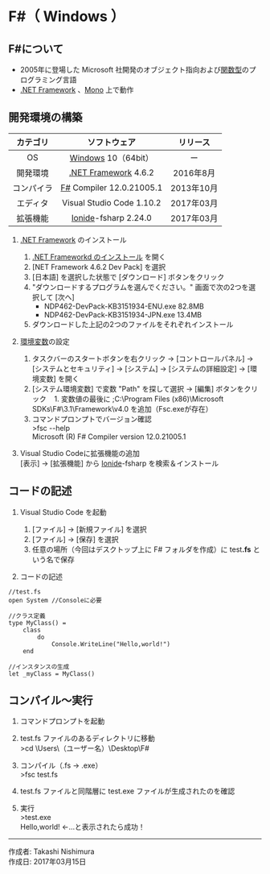 # F\#（ Windows ）

## F#について

* 2005年に登場した Microsoft 社開発のオブジェクト指向および[関数型](http://bit.ly/1KTmmNW)のプログラミング言語
* [.NET Framework](https://ja.wikipedia.org/wiki/.NET_Framework) 、[Mono](http://bit.ly/2l5Mzx1) 上で動作

## 開発環境の構築

|カテゴリ|ソフトウェア|リリース|
|:--:|:--:|:--:|
|OS|[Windows](https://ja.wikipedia.org/wiki/Microsoft_Windows) 10（64bit）|ー|
|開発環境|[.NET Framework](https://ja.wikipedia.org/wiki/.NET_Framework) 4.6.2|2016年8月|
|コンパイラ|[F#](https://ja.wikipedia.org/wiki/F_Sharp) Compiler 12.0.21005.1|2013年10月|
|エディタ|Visual Studio Code 1.10.2|2017年03月|
|拡張機能|[Ionide](http://ionide.io/)-fsharp 2.24.0|2017年03月|

1. [.NET Framework](https://ja.wikipedia.org/wiki/.NET_Framework) のインストール
    1. [.NET Frameworkd のインストール](https://msdn.microsoft.com/ja-jp/library/5a4x27ek(v=vs.110).aspx) を開く
    1. [NET Framework 4.6.2 Dev Pack] を選択
    1. [日本語] を選択した状態で [ダウンロード] ボタンをクリック
    1. "ダウンロードするプログラムを選んでください。" 画面で次の2つを選択して [次へ]
        * NDP462-DevPack-KB3151934-ENU.exe 82.8MB
        * NDP462-DevPack-KB3151934-JPN.exe 13.4MB
    1. ダウンロードした上記の2つのファイルをそれぞれインストール

1. [環境変数](http://bit.ly/2lCIAgK)の設定  
    1. タスクバーのスタートボタンを右クリック → [コントロールパネル] → [システムとセキュリティ] → [システム] → [システムの詳細設定] → [環境変数] を開く
    1. [システム環境変数] で変数 "Path" を探して選択 → [編集] ボタンをクリック
    1. 変数値の最後に ;C:\Program Files (x86)\Microsoft SDKs\F#\3.1\Framework\v4.0 を追加（Fsc.exeが存在）
    1. コマンドプロンプトでバージョン確認  
        \>fsc --help  
        Microsoft (R) F# Compiler version 12.0.21005.1

1. Visual Studio Codeに拡張機能の追加  
    [表示] → [拡張機能] から [Ionide](http://ionide.io/)-fsharp を検索＆インストール

## コードの記述

1. Visual Studio Code を起動
    1. [ファイル] → [新規ファイル] を選択
    1. [ファイル] → [保存] を選択
    1. 任意の場所（今回はデスクトップ上に F# フォルダを作成）に test<b>.fs</b> という名で保存

1. コードの記述
```
//test.fs
open System //Consoleに必要

//クラス定義
type MyClass() =
    class
        do
            Console.WriteLine("Hello,world!")
    end

//インスタンスの生成
let _myClass = MyClass()
```

## コンパイル〜実行

1. コマンドプロンプトを起動

1. test.fs ファイルのあるディレクトリに移動  
\>cd \Users\（ユーザー名）\Desktop\F#

1. コンパイル（.fs → .exe）  
\>fsc test.fs

1. test.fs ファイルと同階層に test.exe ファイルが生成されたのを確認

1. 実行  
\>test.exe  
Hello,world! ←…と表示されたら成功！

***
作成者: Takashi Nishimura  
作成日: 2017年03月15日
